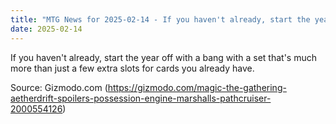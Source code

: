 ```yaml
---
title: "MTG News for 2025-02-14 - If you haven't already, start the year off with a ..."
date: 2025-02-14
---
```


If you haven't already, start the year off with a bang with a set that's much more than just a few extra slots for cards you already have.

Source: Gizmodo.com (https://gizmodo.com/magic-the-gathering-aetherdrift-spoilers-possession-engine-marshalls-pathcruiser-2000554126)
